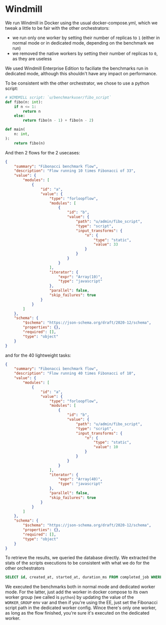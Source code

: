 Windmill
========

We run Windmill in Docker using the usual docker-compose.yml, which we tweak a little to be fair with the other orchestrators:
- we run only one worker by setting their number of replicas to `1` (either in normal mode or in dedicated mode, depending on the benchmark we run)
- we removed the native workers by setting their number of replicas to `0`, as they are useless

We used Windmill Enterprise Edition to faciliate the benchmarks run in dedicated mode, although this shouldn't have any impact on performance.

To be consistent with the other orchestrator, we chose to use a python script:
```python
# WIMDMILL script: `u/benchmarkuser/fibo_script`
def fibo(n: int):
    if n <= 1:
        return n
    else:
        return fibo(n - 1) + fibo(n - 2)

def main(
    n: int,
):
    return fibo(n)
```

And then 2 flows for the 2 usecases:

```json
{
    "summary": "Fibonacci benchmark flow",
    "description": "Flow running 10 times Fibonacci of 33",
    "value": {
        "modules": [
            {
                "id": "a",
                "value": {
                    "type": "forloopflow",
                    "modules": [
                        {
                            "id": "b",
                            "value": {
                                "path": "u/admin/fibo_script",
                                "type": "script",
                                "input_transforms": {
                                    "n": {
                                        "type": "static",
                                        "value": 33
                                    }
                                }
                            }
                        }
                    ],
                    "iterator": {
                        "expr": "Array(10)",
                        "type": "javascript"
                    },
                    "parallel": false,
                    "skip_failures": true
                }
            }
        ]
    },
    "schema": {
        "$schema": "https://json-schema.org/draft/2020-12/schema",
        "properties": {},
        "required": [],
        "type": "object"
    }
}
```

and for the 40 lightweight tasks:

```json
{
    "summary": "Fibonacci benchmark flow",
    "description": "Flow running 40 times Fibonacci of 10",
    "value": {
        "modules": [
            {
                "id": "a",
                "value": {
                    "type": "forloopflow",
                    "modules": [
                        {
                            "id": "b",
                            "value": {
                                "path": "u/admin/fibo_script",
                                "type": "script",
                                "input_transforms": {
                                    "n": {
                                        "type": "static",
                                        "value": 10
                                    }
                                }
                            }
                        }
                    ],
                    "iterator": {
                        "expr": "Array(40)",
                        "type": "javascript"
                    },
                    "parallel": false,
                    "skip_failures": true
                }
            }
        ]
    },
    "schema": {
        "$schema": "https://json-schema.org/draft/2020-12/schema",
        "properties": {},
        "required": [],
        "type": "object"
    }
}
```

To retrieve the results, we queried the database directly. We extracted the stats of the scripts executions to be consistent with what we do for the other orchestrators

```sql
SELECT id, created_at, started_at, duration_ms FROM completed_job WHERE script_path = 'u/benchmarkuser/fibo_script' ORDER BY created_at;
```

We executed the benchmarks both in normal mode and dedicated worker mode. For the latter, just add the worker in docker compose to its own worker group (we called is `python`) by updating the value of the `WORKER_GROUP` env var and then if you're using the EE, just set the Fibonacci script path in the dedicated worker config. Wince there's only one worker, as long as the flow finished, you're sure it's executed on the dedicated worker.
